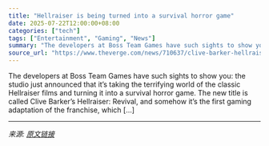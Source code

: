 ```yaml
---
title: "Hellraiser is being turned into a survival horror game"
date: 2025-07-22T12:00:00+08:00
categories: ["tech"]
tags: ["Entertainment", "Gaming", "News"]
summary: "The developers at Boss Team Games have such sights to show you: the studio just announced that it’s taking the terrifying world of the classic Hellraiser films and turning it into a survival horror ga"
source_url: "https://www.theverge.com/news/710637/clive-barker-hellraiser-revival-game-trailer-ps5-xbox"
---
```


The developers at Boss Team Games have such sights to show you: the studio just announced that it’s taking the terrifying world of the classic Hellraiser films and turning it into a survival horror game. The new title is called Clive Barker’s Hellraiser: Revival, and somehow it’s the first gaming adaptation of the franchise, which [&#8230;]

---

*来源: [原文链接](https://www.theverge.com/news/710637/clive-barker-hellraiser-revival-game-trailer-ps5-xbox)*
